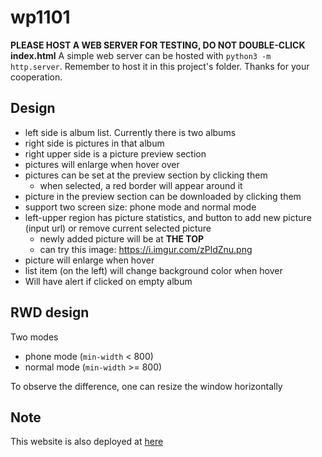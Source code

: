 # wp1101

**PLEASE HOST A WEB SERVER FOR TESTING, DO NOT DOUBLE-CLICK index.html**
A simple web server can be hosted with `python3 -m http.server`. Remember to host it in this project's folder.
Thanks for your cooperation.

## Design

* left side is album list. Currently there is two albums
* right side is pictures in that album
* right upper side is a picture preview section
* pictures will enlarge when hover over
* pictures can be set at the preview section by clicking them
    * when selected, a red border will appear around it
* picture in the preview section can be downloaded by clicking them
* support two screen size: phone mode and normal mode
* left-upper region has picture statistics, and button to add new picture (input url) or remove current selected picture
    * newly added picture will be at **THE TOP**
    * can try this image: https://i.imgur.com/zPldZnu.png
* picture will enlarge when hover
* list item (on the left) will change background color when hover
* Will have alert if clicked on empty album

## RWD design

Two modes
* phone mode (`min-width` < 800)
* normal mode (`min-width` >= 800)

To observe the difference, one can resize the window horizontally

## Note

This website is also deployed at [here](http://cl6.csie.org:17893/)
